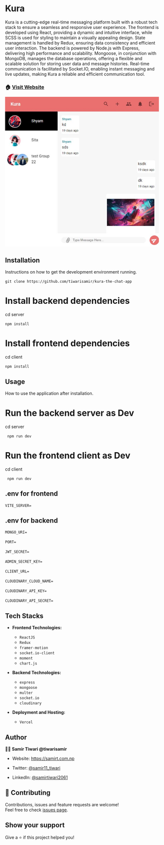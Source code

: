 # Kura

Kura is a cutting-edge real-time messaging platform built with a robust tech stack to ensure a seamless and responsive user experience. The frontend is developed using React, providing a dynamic and intuitive interface, while SCSS is used for styling to maintain a visually appealing design. State management is handled by Redux, ensuring data consistency and efficient user interaction. The backend is powered by Node.js with Express, delivering high performance and scalability. Mongoose, in conjunction with MongoDB, manages the database operations, offering a flexible and scalable solution for storing user data and message histories. Real-time communication is facilitated by Socket.IO, enabling instant messaging and live updates, making Kura a reliable and efficient communication tool.

### 🏠 [Visit Website](https://kura-liard.vercel.app/)

[![MasterHead](/client/public/kura.JPG)](https://kura-liard.vercel.app)

## Installation

Instructions on how to get the development environment running.

```
git clone https://github.com/tiwarisamir/kura-the-chat-app
```

# Install backend dependencies

cd server

```
npm install
```

# Install frontend dependencies

cd client

```
npm install
```

## Usage

How to use the application after installation.

# Run the backend server as Dev

cd server

```
 npm run dev
```

# Run the frontend client as Dev

cd client

```
 npm run dev
```

## .env for frontend

```
VITE_SERVER=
```

## .env for backend

```
MONGO_URI=

PORT=

JWT_SECRET=

ADMIN_SECRET_KEY=

CLIENT_URL=

CLOUDINARY_CLOUD_NAME=

CLOUDINARY_API_KEY=

CLOUDINARY_API_SECRET=
```

## Tech Stacks

- **Frontend Technologies:**

  - `ReactJS`
  - `Redux`
  - `framer-motion`
  - `socket.io-client`
  - `moment`
  - `chart.js`

- **Backend Technologies:**

  - `express`
  - `mongoose`
  - `multer`
  - `socket.io`
  - `cloudinary`

- **Deployment and Hosting:**

  - `Vercel`

## Author

🙎‍♂️ **Samir Tiwari @tiwarisamir**

- Website: https://samirt.com.np
- Twitter: [@samir11_tiwari](https://twitter.com/samir11_tiwari)

- LinkedIn: [@samirtiwari2061](https://linkedin.com/in/samirtiwari2061)

## 🤝 Contributing

Contributions, issues and feature requests are welcome! <br />Feel free to check [issues page](https://github.com/tiwarisamir/kura-the-chat-app/issues).

## Show your support

Give a ⭐️ if this project helped you!
